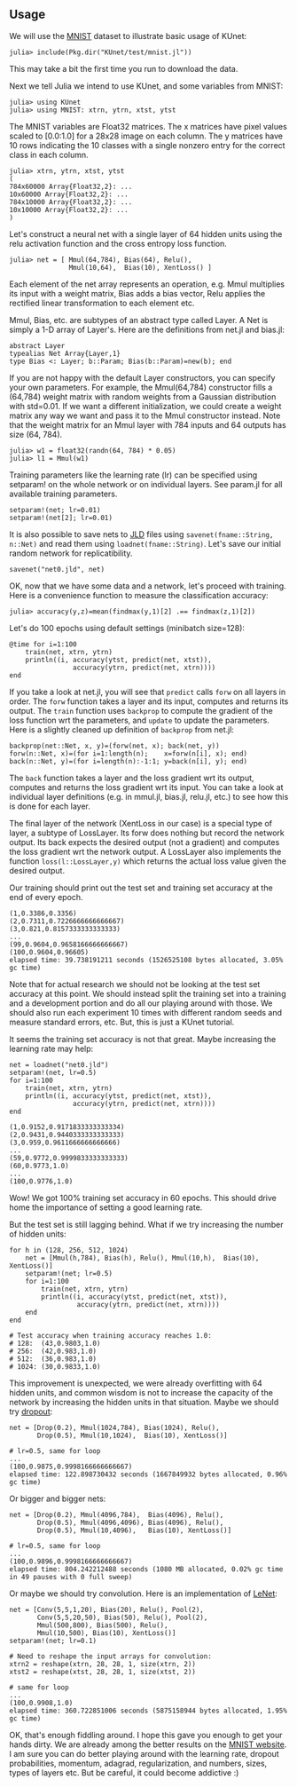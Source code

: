 ## Usage

We will use the [MNIST](http://yann.lecun.com/exdb/mnist) dataset to illustrate basic usage of KUnet:
```
julia> include(Pkg.dir("KUnet/test/mnist.jl"))
```

This may take a bit the first time you run to download the data.

Next we tell Julia we intend to use KUnet, and some variables from MNIST:
```
julia> using KUnet
julia> using MNIST: xtrn, ytrn, xtst, ytst
```

The MNIST variables are Float32 matrices.  The x matrices have pixel
values scaled to [0.0:1.0] for a 28x28 image on each column.  The y
matrices have 10 rows indicating the 10 classes with a single nonzero
entry for the correct class in each column.
```
julia> xtrn, ytrn, xtst, ytst
(
784x60000 Array{Float32,2}: ...
10x60000 Array{Float32,2}: ...
784x10000 Array{Float32,2}: ...
10x10000 Array{Float32,2}: ...
)
```

Let's construct a neural net with a single layer of 64 hidden units
using the relu activation function and the cross entropy loss function.
```
julia> net = [ Mmul(64,784), Bias(64), Relu(),
               Mmul(10,64),  Bias(10), XentLoss() ]
```

Each element of the net array represents an operation, e.g. Mmul multiplies its input with a weight matrix, Bias adds a bias vector, Relu applies the rectified linear transformation to each element etc.

Mmul, Bias, etc. are subtypes of an abstract type called Layer.  A Net is simply a 1-D array of Layer's.  Here are the definitions from net.jl and bias.jl:  
```
abstract Layer
typealias Net Array{Layer,1}
type Bias <: Layer; b::Param; Bias(b::Param)=new(b); end
```

If you are not happy with the default Layer constructors, you can specify your own parameters.  For example, the Mmul(64,784) constructor fills a (64,784) weight matrix with random weights from a Gaussian distribution with std=0.01.  If we want a different initialization, we could create a weight matrix any way we want and pass it to the Mmul constructor instead.
Note that the weight matrix for an Mmul layer with 784 inputs and 64 outputs has size (64, 784).

```
julia> w1 = float32(randn(64, 784) * 0.05)
julia> l1 = Mmul(w1)
```

Training parameters like the learning rate (lr) can be specified using setparam! on the whole network or on individual layers.  See param.jl for all available training parameters.
```
setparam!(net; lr=0.01)
setparam!(net[2]; lr=0.01)
```

It is also possible to save nets to [JLD](https://github.com/timholy/HDF5.jl) files using `savenet(fname::String,
n::Net)` and read them using `loadnet(fname::String)`.  Let's save our initial random network for replicatibility.
```
savenet("net0.jld", net)
```

OK, now that we have some data and a network, let's proceed with training.
Here is a convenience function to measure the classification accuracy:
```
julia> accuracy(y,z)=mean(findmax(y,1)[2] .== findmax(z,1)[2])
```

Let's do 100 epochs using default settings (minibatch size=128):
```
@time for i=1:100
    train(net, xtrn, ytrn)
    println((i, accuracy(ytst, predict(net, xtst)), 
                accuracy(ytrn, predict(net, xtrn))))
end
```

If you take a look at net.jl, you will see that `predict` calls `forw`
on all layers in order.  The `forw` function takes a layer and its input,
computes and returns its output.  The `train` function uses `backprop`
to compute the gradient of the loss function wrt the parameters, and
`update` to update the parameters.  Here is a slightly cleaned up definition of
`backprop` from net.jl:
```
backprop(net::Net, x, y)=(forw(net, x); back(net, y))
forw(n::Net, x)=(for i=1:length(n);    x=forw(n[i], x); end)
back(n::Net, y)=(for i=length(n):-1:1; y=back(n[i], y); end)
```

The `back` function takes a layer and the loss gradient wrt its
output, computes and returns the loss gradient wrt its input.  You can
take a look at individual layer definitions (e.g. in mmul.jl, bias.jl,
relu.jl, etc.) to see how this is done for each layer.  

The final layer of the network (XentLoss in our case) is a special
type of layer, a subtype of LossLayer.  Its forw does nothing but
record the network output.  Its back expects the desired output (not a
gradient) and computes the loss gradient wrt the network output.  A
LossLayer also implements the function `loss(l::LossLayer,y)` which
returns the actual loss value given the desired output.

Our training should print out the test set and training set accuracy at the end of
every epoch.
```
(1,0.3386,0.3356)
(2,0.7311,0.7226666666666667)
(3,0.821,0.8157333333333333)
...
(99,0.9604,0.9658166666666667)
(100,0.9604,0.96605)
elapsed time: 39.738191211 seconds (1526525108 bytes allocated, 3.05% gc time)
```

Note that for actual research we should not be looking at the test set
accuracy at this point.  We should instead split the training set into
a training and a development portion and do all our playing around
with those.  We should also run each experiment 10 times with
different random seeds and measure standard errors, etc.  But, this is
just a KUnet tutorial.

It seems the training set accuracy is not that great.  Maybe increasing the learning rate may help:
```
net = loadnet("net0.jld")
setparam!(net, lr=0.5)
for i=1:100
    train(net, xtrn, ytrn)
    println((i, accuracy(ytst, predict(net, xtst)), 
                accuracy(ytrn, predict(net, xtrn))))
end

(1,0.9152,0.9171833333333334)
(2,0.9431,0.9440333333333333)
(3,0.959,0.9611666666666666)
...
(59,0.9772,0.9999833333333333)
(60,0.9773,1.0)
...
(100,0.9776,1.0)
```

Wow!  We got 100% training set accuracy in 60 epochs.  This should drive home the importance of setting a good learning rate.

But the test set is still lagging behind.  What if we try increasing the number of hidden units:
```
for h in (128, 256, 512, 1024)
    net = [Mmul(h,784), Bias(h), Relu(), Mmul(10,h),  Bias(10), XentLoss()]
    setparam!(net; lr=0.5)
    for i=1:100
        train(net, xtrn, ytrn)
        println((i, accuracy(ytst, predict(net, xtst)), 
                 accuracy(ytrn, predict(net, xtrn))))
    end
end

# Test accuracy when training accuracy reaches 1.0:
# 128:  (43,0.9803,1.0)
# 256:  (42,0.983,1.0)
# 512:  (36,0.983,1.0)
# 1024: (30,0.9833,1.0)
```

This improvement is unexpected, we were already overfitting with 64 hidden units, and common wisdom is not to increase the capacity of the network by increasing the hidden units in that situation.  Maybe we should try [dropout](http://jmlr.org/papers/v15/srivastava14a.html):
```
net = [Drop(0.2), Mmul(1024,784), Bias(1024), Relu(), 
       Drop(0.5), Mmul(10,1024),  Bias(10), XentLoss()]

# lr=0.5, same for loop
...
(100,0.9875,0.9998166666666667)
elapsed time: 122.898730432 seconds (1667849932 bytes allocated, 0.96% gc time)
```

Or bigger and bigger nets:
```
net = [Drop(0.2), Mmul(4096,784),  Bias(4096), Relu(), 
       Drop(0.5), Mmul(4096,4096), Bias(4096), Relu(), 
       Drop(0.5), Mmul(10,4096),   Bias(10), XentLoss()]

# lr=0.5, same for loop
...
(100,0.9896,0.9998166666666667)
elapsed time: 804.242212488 seconds (1080 MB allocated, 0.02% gc time in 49 pauses with 0 full sweep)
```

Or maybe we should try convolution.  Here is an implementation of [LeNet](http://yann.lecun.com/exdb/lenet):
```
net = [Conv(5,5,1,20), Bias(20), Relu(), Pool(2),
       Conv(5,5,20,50), Bias(50), Relu(), Pool(2),
       Mmul(500,800), Bias(500), Relu(),
       Mmul(10,500), Bias(10), XentLoss()]
setparam!(net; lr=0.1)

# Need to reshape the input arrays for convolution:
xtrn2 = reshape(xtrn, 28, 28, 1, size(xtrn, 2))
xtst2 = reshape(xtst, 28, 28, 1, size(xtst, 2))

# same for loop
...
(100,0.9908,1.0)
elapsed time: 360.722851006 seconds (5875158944 bytes allocated, 1.95% gc time)
```

OK, that's enough fiddling around.  I hope this gave you enough to get your hands dirty.  We are already among the better results on the [MNIST website](http://yann.lecun.com/exdb/mnist).  I am sure you can do better playing around with the learning rate, dropout probabilities, momentum, adagrad, regularization, and numbers, sizes, types of layers etc.  But be careful, it could become addictive :)
